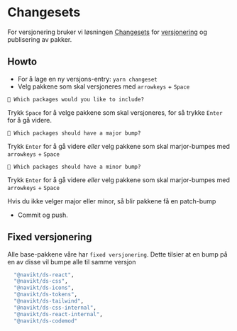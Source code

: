 # Changesets

For versjonering bruker vi løsningen [Changesets](https://github.com/changesets/changesets) for [versjonering](https://semver.org/) og publisering av pakker.

## Howto

- For å lage en ny versjons-entry: `yarn changeset`
- Velg pakkene som skal versjoneres med `arrowkeys` + `Space`

`🦋 Which packages would you like to include?`

Trykk `Space` for å velge pakkene som skal versjoneres, for så trykke `Enter` for å gå videre.

`🦋 Which packages should have a major bump?`

Trykk `Enter` for å gå videre _*eller*_ velg pakkene som skal marjor-bumpes med `arrowkeys` + `Space`

`🦋 Which packages should have a minor bump?`

Trykk `Enter` for å gå videre _*eller*_ velg pakkene som skal marjor-bumpes med `arrowkeys` + `Space`

Hvis du ikke velger major eller minor, så blir pakkene få en patch-bump

- Commit og push.

## Fixed versjonering

Alle base-pakkene våre har `fixed versjonering`. Dette tilsier at en bump på en av disse vil bumpe alle til samme versjon

```sh
  "@navikt/ds-react",
  "@navikt/ds-css",
  "@navikt/ds-icons",
  "@navikt/ds-tokens",
  "@navikt/ds-tailwind",
  "@navikt/ds-css-internal",
  "@navikt/ds-react-internal",
  "@navikt/ds-codemod"
```
